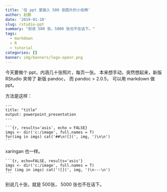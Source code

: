 ```yaml
---
title: '往 ppt 里插入 500 张图片的小伎俩'
author: 赵鹏
date: '2019-01-28'
slug: rstudio-ppt
summary: "别说 500 张，5000 张也不在话下。"
tags:
  - markdown
  - R
  - tutorial
categories: []
banner: img/banners/logo-openr.png
---
```


今天要做个 ppt，内涵几十张照片，每页一张。
本来想手动，突然想起来，新版 RStudio 夹带了 新版 pandoc， 而 pandoc > 2.0.5， 可以用 markdown 做 ppt。

<!--more-->

方法是这样：


````
---
title: "title"
output: powerpoint_presentation
---

```{r, results='asis', echo = FALSE}
imgs <- dir('c:/image', full.names = T)
for(img in imgs) cat('##\n![](', img, ')\n\n')
```
````

xaringan 也一样。

````
```{r, echo=FALSE, results='asis'}
imgs <- dir('c:/image', full.names = T)
for (img in imgs) cat('![](', img, ')\n---\n')
```
````

别说几十张，就是 500张， 5000 张也不在话下。
